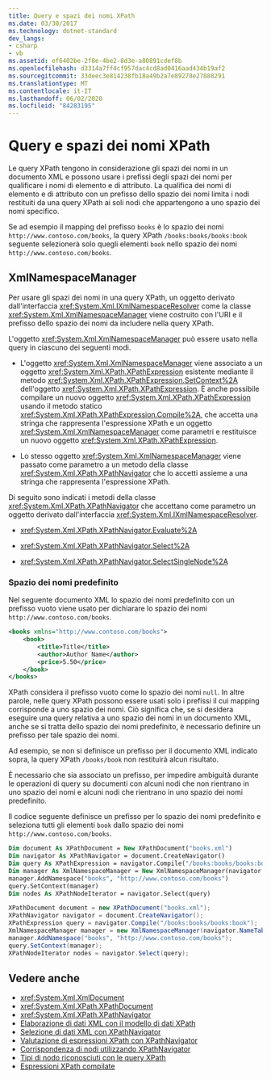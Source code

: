 ```yaml
---
title: Query e spazi dei nomi XPath
ms.date: 03/30/2017
ms.technology: dotnet-standard
dev_langs:
- csharp
- vb
ms.assetid: ef6402be-2f8e-4be2-8d3e-a80891cdef8b
ms.openlocfilehash: d3314a7ff4cf957dac4cd8ad0416aad434b19af2
ms.sourcegitcommit: 33deec3e814238fb18a49b2a7e89278e27888291
ms.translationtype: MT
ms.contentlocale: it-IT
ms.lasthandoff: 06/02/2020
ms.locfileid: "84283195"
---
```

# <a name="xpath-queries-and-namespaces"></a>Query e spazi dei nomi XPath
Le query XPath tengono in considerazione gli spazi dei nomi in un documento XML e possono usare i prefissi degli spazi dei nomi per qualificare i nomi di elemento e di attributo. La qualifica dei nomi di elemento e di attributo con un prefisso dello spazio dei nomi limita i nodi restituiti da una query XPath ai soli nodi che appartengono a uno spazio dei nomi specifico.  
  
 Se ad esempio il mapping del prefisso `books` è lo spazio dei nomi `http://www.contoso.com/books`, la query XPath `/books:books/books:book` seguente selezionerà solo quegli elementi `book` nello spazio dei nomi `http://www.contoso.com/books`.  
  
## <a name="the-xmlnamespacemanager"></a>XmlNamespaceManager  
 Per usare gli spazi dei nomi in una query XPath, un oggetto derivato dall'interfaccia <xref:System.Xml.IXmlNamespaceResolver> come la classe <xref:System.Xml.XmlNamespaceManager> viene costruito con l'URI e il prefisso dello spazio dei nomi da includere nella query XPath.  
  
 L'oggetto <xref:System.Xml.XmlNamespaceManager> può essere usato nella query in ciascuno dei seguenti modi.  
  
- L'oggetto <xref:System.Xml.XmlNamespaceManager> viene associato a un oggetto <xref:System.Xml.XPath.XPathExpression> esistente mediante il metodo <xref:System.Xml.XPath.XPathExpression.SetContext%2A> dell'oggetto <xref:System.Xml.XPath.XPathExpression>. È anche possibile compilare un nuovo oggetto <xref:System.Xml.XPath.XPathExpression> usando il metodo statico <xref:System.Xml.XPath.XPathExpression.Compile%2A>, che accetta una stringa che rappresenta l'espressione XPath e un oggetto <xref:System.Xml.XmlNamespaceManager> come parametri e restituisce un nuovo oggetto <xref:System.Xml.XPath.XPathExpression>.  
  
- Lo stesso oggetto <xref:System.Xml.XmlNamespaceManager> viene passato come parametro a un metodo della classe <xref:System.Xml.XPath.XPathNavigator> che lo accetti assieme a una stringa che rappresenta l'espressione XPath.  
  
 Di seguito sono indicati i metodi della classe <xref:System.Xml.XPath.XPathNavigator> che accettano come parametro un oggetto derivato dall'interfaccia <xref:System.Xml.IXmlNamespaceResolver>.  
  
- <xref:System.Xml.XPath.XPathNavigator.Evaluate%2A>  
  
- <xref:System.Xml.XPath.XPathNavigator.Select%2A>  
  
- <xref:System.Xml.XPath.XPathNavigator.SelectSingleNode%2A>  
  
### <a name="the-default-namespace"></a>Spazio dei nomi predefinito  
 Nel seguente documento XML lo spazio dei nomi predefinito con un prefisso vuoto viene usato per dichiarare lo spazio dei nomi `http://www.contoso.com/books`.  
  
```xml  
<books xmlns="http://www.contoso.com/books">  
    <book>  
        <title>Title</title>  
        <author>Author Name</author>  
        <price>5.50</price>  
    </book>  
</books>  
```  
  
 XPath considera il prefisso vuoto come lo spazio dei nomi `null`. In altre parole, nelle query XPath possono essere usati solo i prefissi il cui mapping corrisponde a uno spazio dei nomi. Ciò significa che, se si desidera eseguire una query relativa a uno spazio dei nomi in un documento XML, anche se si tratta dello spazio dei nomi predefinito, è necessario definire un prefisso per tale spazio dei nomi.  
  
 Ad esempio, se non si definisce un prefisso per il documento XML indicato sopra, la query XPath `/books/book` non restituirà alcun risultato.  
  
 È necessario che sia associato un prefisso, per impedire ambiguità durante le operazioni di query su documenti con alcuni nodi che non rientrano in uno spazio dei nomi e alcuni nodi che rientrano in uno spazio dei nomi predefinito.  
  
 Il codice seguente definisce un prefisso per lo spazio dei nomi predefinito e seleziona tutti gli elementi `book` dallo spazio dei nomi `http://www.contoso.com/books`.  
  
```vb  
Dim document As XPathDocument = New XPathDocument("books.xml")  
Dim navigator As XPathNavigator = document.CreateNavigator()  
Dim query As XPathExpression = navigator.Compile("/books:books/books:book")  
Dim manager As XmlNamespaceManager = New XmlNamespaceManager(navigator.NameTable)  
manager.AddNamespace("books", "http://www.contoso.com/books")  
query.SetContext(manager)  
Dim nodes As XPathNodeIterator = navigator.Select(query)  
```  
  
```csharp  
XPathDocument document = new XPathDocument("books.xml");  
XPathNavigator navigator = document.CreateNavigator();  
XPathExpression query = navigator.Compile("/books:books/books:book");  
XmlNamespaceManager manager = new XmlNamespaceManager(navigator.NameTable);  
manager.AddNamespace("books", "http://www.contoso.com/books");  
query.SetContext(manager);  
XPathNodeIterator nodes = navigator.Select(query);  
```  
  
## <a name="see-also"></a>Vedere anche

- <xref:System.Xml.XmlDocument>
- <xref:System.Xml.XPath.XPathDocument>
- <xref:System.Xml.XPath.XPathNavigator>
- [Elaborazione di dati XML con il modello di dati XPath](process-xml-data-using-the-xpath-data-model.md)
- [Selezione di dati XML con XPathNavigator](select-xml-data-using-xpathnavigator.md)
- [Valutazione di espressioni XPath con XPathNavigator](evaluate-xpath-expressions-using-xpathnavigator.md)
- [Corrispondenza di nodi utilizzando XPathNavigator](matching-nodes-using-xpathnavigator.md)
- [Tipi di nodo riconosciuti con le query XPath](node-types-recognized-with-xpath-queries.md)
- [Espressioni XPath compilate](compiled-xpath-expressions.md)
